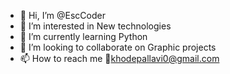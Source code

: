 - 👋 Hi, I’m @EscCoder
- 👀 I’m interested in New technologies
- 🌱 I’m currently learning Python 
- 💞️ I’m looking to collaborate on Graphic projects
- 📫 How to reach me 📧khodepallavi0@gmail.com

<!---
EscCoder/EscCoder is a ✨ special ✨ repository because its `README.md` (this file) appears on your GitHub profile.
You can click the Preview link to take a look at your changes.
--->
